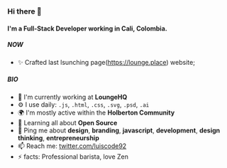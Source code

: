 ### Hi there 👋

#### I'm a Full-Stack Developer working in Cali, Colombia.

##### NOW

- ✨ Crafted last lsunching page(https://lounge.place) website;

##### BIO

- 🏢 I'm currently working at **LoungeHQ**
- ⚙️ I use daily: `.js`, `.html`, `.css`, `.svg`, `.psd`, `.ai`
- 🌍 I'm mostly active within the **Holberton Community**
- 🌱 Learning all about **Open Source**
- 💬 Ping me about **design**, **branding**, **javascript**, **development**, **design thinking**, **entrepreneurship**
- 📫 Reach me: [twitter.com/luiscode92](https://twitter.com/luiscode92)
- ⚡️ facts: Professional barista, love Zen 
